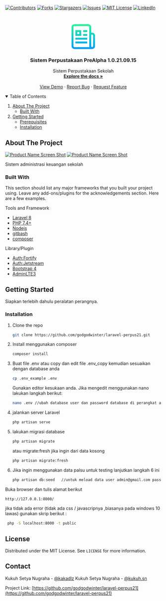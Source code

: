 <!--
*** Thanks for checking out the Best-README-Template. If you have a suggestion
*** that would make this better, please fork the repo and create a pull request
*** or simply open an issue with the tag "enhancement".
*** Thanks again! Now go create something AMAZING! :D
-->



<!-- PROJECT SHIELDS -->
<!--
*** I'm using markdown "reference style" links for readability.
*** Reference links are enclosed in brackets [ ] instead of parentheses ( ).
*** See the bottom of this document for the declaration of the reference variables
*** for contributors-url, forks-url, etc. This is an optional, concise syntax you may use.
*** https://www.markdownguide.org/basic-syntax/#reference-style-links
-->
[![Contributors][contributors-shield]][contributors-url]
[![Forks][forks-shield]][forks-url]
[![Stargazers][stars-shield]][stars-url]
[![Issues][issues-shield]][issues-url]
[![MIT License][license-shield]][license-url]
[![LinkedIn][linkedin-shield]][linkedin-url]



<!-- PROJECT LOGO -->
<br />
<p align="center">
  <a href="https://github.com/godgodwinter/README-TEMPLATE-laravel">
    <img src="images/logo.png" alt="Logo" width="80" height="80">
  </a>

  <h3 align="center">Sistem Perpustakaan PreAlpha 1.0.21.09.15</h3>

  <p align="center">
   Sistem Perpustakaan Sekolah
    <br />
    <a href="https://github.com/godgodwinter/laravel-perpus21"><strong>Explore the docs »</strong></a>
    <br />
    <br />
    <a href="https://perpus.baemon.web.id/">View Demo</a>
    ·
    <a href="https://twitter.com/kakadlz">Report Bug</a>
    ·
    <a href="https://twitter.com/kakadlz">Request Feature</a>
  </p>
</p>



<!-- TABLE OF CONTENTS -->
<details open="open">
  <summary>Table of Contents</summary>
  <ol>
    <li>
      <a href="#about-the-project">About The Project</a>
      <ul>
        <li><a href="#built-with">Built With</a></li>
      </ul>
    </li>
    <li>
      <a href="#getting-started">Getting Started</a>
      <ul>
        <li><a href="#prerequisites">Prerequisites</a></li>
        <li><a href="#installation">Installation</a></li>
      </ul>
    </li>
  </ol>
</details>



<!-- ABOUT THE PROJECT -->
## About The Project

[![Product Name Screen Shot][product-screenshot-dashboardlm2]](https://github.com/godgodwinter/laravel-perpus21)
[![Product Name Screen Shot][product-screenshot-dashboardlm3]](https://github.com/godgodwinter/laravel-perpus21)
<!-- [![Product Name Screen Shot][product-classdiagram1]](https://github.com/godgodwinter/laravel-perpus21) -->

Sistem administrasi keuangan sekolah

### Built With

This section should list any major frameworks that you built your project using. Leave any add-ons/plugins for the acknowledgements section. Here are a few examples.
<!-- * [Bootstrap](https://getbootstrap.com) -->
<!-- * [JQuery](https://jquery.com) -->
Tools and Framework
* [Laravel 8](https://laravel.com)
* [PHP 7.4+](https://php.net)
* [Nodejs](https://node.js)
* [gitbash](https://git-scm.com/downloads)
* [composer](https://getcomposer.org/)

Library/Plugin
* [Auth:Fortify](#)
* [Auth:Jetstream](#)
* [Bootstrap 4](https://getbootstrap.com/docs/4.0/getting-started/introduction/)
* [AdminLTE3](https://adminlte.io/themes/v3/)



<!-- GETTING STARTED -->
## Getting Started

Siapkan terlebih dahulu peralatan perangnya.

<!-- ### Prerequisites

This is an example of how to list things you need to use the software and how to install them.
* npm
  ```sh
  npm install npm@latest -g
  ``` -->

### Installation

<!-- 1. Get a free API Key at [https://example.com](https://example.com) -->
1. Clone the repo
   ```sh
   git clone https://github.com/godgodwinter/laravel-perpus21.git
   ```
2. Install menggunakan composer
   ```sh
   composer install
   ```
3. Buat file .env atau copy dan edit file .env_copy kemudian sesuaikan dengan database anda
   ```sh
   cp .env_example .env 
   ```
   Gunakan editor kesukaan anda. Jika mengedit menggunakan nano lakukan langkah berikut:

   ```sh
   nano .env //ubah database user dan password database di perangkat anda
   ```

4. jalankan server Laravel
   ```sh
   php artisan serve
   ```
5. lakukan migrasi database
   ```sh
   php artisan migrate
   ```
   atau migrate:fresh jika ingin dari data kosong
   ```sh
   php artisan migrate:fresh
   ```
6. Jika ingin menggunakan data palsu untuk testing lanjutkan langkah 6 ini
   ```sh
   php artisan db:seed   //untuk meload data user admin@gmail.com pass 12345678
   ```


   

   

Buka browser dan tulis alamat berikut

   ```sh
   http://127.0.0.1:8000/
   ```

   jika tidak ada error (tidak ada css / javascripnya ,biasanya pada windows 10 lawas) gunakan skrip berikut :
   
   ```sh
    php -S localhost:8000 -t public
   ```
   


<!-- LICENSE -->
## License

Distributed under the MIT License. See `LICENSE` for more information.



<!-- CONTACT -->
## Contact

Kukuh Setya Nugraha - [@kakadlz](https://twitter.com/kakadlz) 
Kukuh Setya Nugraha - [@kukuh.sn](https://www.instagram.com/kukuh.sn/) 

Project Link: [https://github.com/godgodwinter/laravel-perpus21](https://github.com/godgodwinter/laravel-perpus21)






<!-- MARKDOWN LINKS & IMAGES -->
<!-- https://www.markdownguide.org/basic-syntax/#reference-style-links -->
[contributors-shield]: https://img.shields.io/github/contributors/godgodwinter/laravel-perpus21.svg?style=for-the-badge
[contributors-url]: https://github.com/godgodwinter/laravel-perpus21/graphs/contributors
[forks-shield]: https://img.shields.io/github/forks/godgodwinter/laravel-perpus21.svg?style=for-the-badge
[forks-url]: https://github.com/godgodwinter/laravel-perpus21/network/members
[stars-shield]: https://img.shields.io/github/stars/godgodwinter/laravel-perpus21.svg?style=for-the-badge
[stars-url]: https://github.com/godgodwinter/laravel-perpus21/stargazers
[issues-shield]: https://img.shields.io/github/issues/godgodwinter/laravel-perpus21.svg?style=for-the-badge
[issues-url]: https://github.com/godgodwinter/laravel-perpus21/issues
[license-shield]: https://img.shields.io/github/license/godgodwinter/laravel-perpus21.svg?style=for-the-badge
[license-url]: https://github.com/godgodwinter/laravel-perpus21/blob/master/LICENSE.txt
[linkedin-shield]: https://img.shields.io/badge/-LinkedIn-black.svg?style=for-the-badge&logo=linkedin&colorB=555
[linkedin-url]: https://www.instagram.com/kukuh.sn/
[product-screenshot-dashboardlm2]: images/dashboardlm2.png
[product-screenshot-dashboardlm3]: images/dashboardlm3.png
[product-screenshot-classdiagram1]: images/class_diagram1.png
